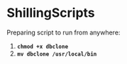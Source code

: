 # ShillingScripts
Preparing script to run from anywhere:

1. **`chmod +x dbclone`**
2. **`mv dbclone /usr/local/bin`**

